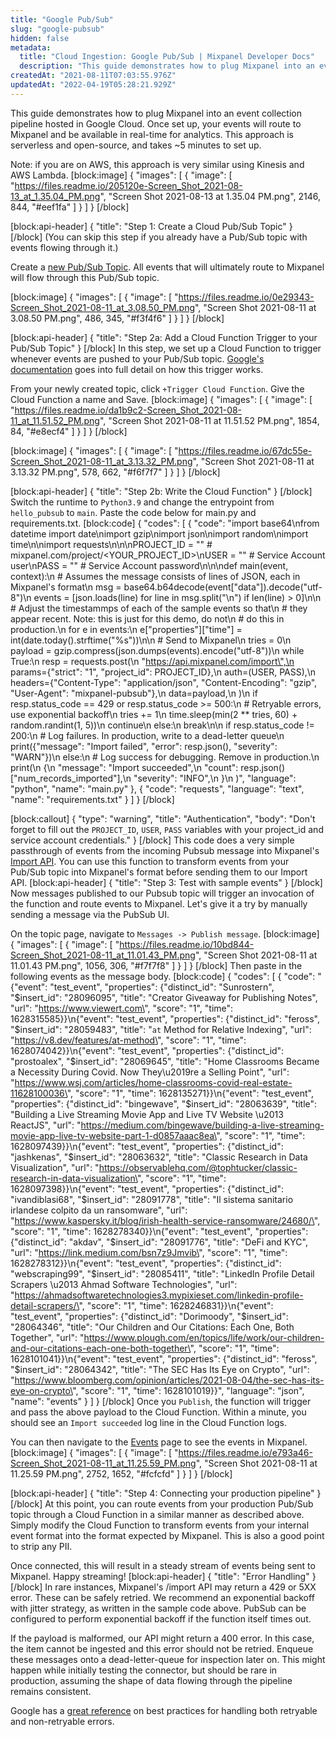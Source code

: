 ```yaml
---
title: "Google Pub/Sub"
slug: "google-pubsub"
hidden: false
metadata: 
  title: "Cloud Ingestion: Google Pub/Sub | Mixpanel Developer Docs"
  description: "This guide demonstrates how to plug Mixpanel into an event collection pipeline hosted in Google Cloud. Route your events to Mixpanel in real-time for analytics."
createdAt: "2021-08-11T07:03:55.976Z"
updatedAt: "2022-04-19T05:28:21.929Z"
---
```

This guide demonstrates how to plug Mixpanel into an event collection pipeline hosted in Google Cloud. Once set up, your events will route to Mixpanel and be available in real-time for analytics. This approach is serverless and open-source, and takes ~5 minutes to set up.

Note: if you are on AWS, this approach is very similar using Kinesis and AWS Lambda.
[block:image]
{
  "images": [
    {
      "image": [
        "https://files.readme.io/205120e-Screen_Shot_2021-08-13_at_1.35.04_PM.png",
        "Screen Shot 2021-08-13 at 1.35.04 PM.png",
        2146,
        844,
        "#eef1fa"
      ]
    }
  ]
}
[/block]

[block:api-header]
{
  "title": "Step 1: Create a Cloud Pub/Sub Topic"
}
[/block]
(You can skip this step if you already have a Pub/Sub topic with events flowing through it.)

Create a [new Pub/Sub Topic](https://console.cloud.google.com/cloudpubsub/topic). All events that will ultimately route to Mixpanel will flow through this Pub/Sub topic.

[block:image]
{
  "images": [
    {
      "image": [
        "https://files.readme.io/0e29343-Screen_Shot_2021-08-11_at_3.08.50_PM.png",
        "Screen Shot 2021-08-11 at 3.08.50 PM.png",
        486,
        345,
        "#f3f4f6"
      ]
    }
  ]
}
[/block]

[block:api-header]
{
  "title": "Step 2a: Add a Cloud Function Trigger to your Pub/Sub Topic"
}
[/block]
In this step, we set up a Cloud Function to trigger whenever events are pushed to your Pub/Sub topic. [Google's documentation](https://cloud.google.com/functions/docs/calling/pubsub) goes into full detail on how this trigger works.

From your newly created topic, click `+Trigger Cloud Function`. Give the Cloud Function a name and Save.
[block:image]
{
  "images": [
    {
      "image": [
        "https://files.readme.io/da1b9c2-Screen_Shot_2021-08-11_at_11.51.52_PM.png",
        "Screen Shot 2021-08-11 at 11.51.52 PM.png",
        1854,
        84,
        "#e8ecf4"
      ]
    }
  ]
}
[/block]

[block:image]
{
  "images": [
    {
      "image": [
        "https://files.readme.io/67dc55e-Screen_Shot_2021-08-11_at_3.13.32_PM.png",
        "Screen Shot 2021-08-11 at 3.13.32 PM.png",
        578,
        662,
        "#f6f7f7"
      ]
    }
  ]
}
[/block]

[block:api-header]
{
  "title": "Step 2b: Write the Cloud Function"
}
[/block]
Switch the runtime to `Python3.9` and change the entrypoint from `hello_pubsub` to `main`. Paste the code below for main.py and requirements.txt.
[block:code]
{
  "codes": [
    {
      "code": "import base64\nfrom datetime import date\nimport gzip\nimport json\nimport random\nimport time\n\nimport requests\n\n\nPROJECT_ID = \"\"  # mixpanel.com/project/<YOUR_PROJECT_ID>\nUSER = \"\"  # Service Account user\nPASS = \"\"  # Service Account password\n\n\ndef main(event, context):\n    # Assumes the message consists of lines of JSON, each in Mixpanel's format\n    msg = base64.b64decode(event[\"data\"]).decode(\"utf-8\")\n    events = [json.loads(line) for line in msg.split(\"\\n\") if len(line) > 0]\n\n    # Adjust the timestammps of each of the sample events so that\n    # they appear recent. Note: this is just for this demo, do not\n    # do this in production.\n    for e in events:\n        e[\"properties\"][\"time\"] = int(date.today().strftime(\"%s\"))\n\n    # Send to Mixpanel\n    tries = 0\n    payload = gzip.compress(json.dumps(events).encode(\"utf-8\"))\n    while True:\n        resp = requests.post(\n            \"https://api.mixpanel.com/import\",\n            params={\"strict\": \"1\", \"project_id\": PROJECT_ID},\n            auth=(USER, PASS),\n            headers={\"Content-Type\": \"application/json\", \"Content-Encoding\": \"gzip\", \"User-Agent\": \"mixpanel-pubsub\"},\n            data=payload,\n        )\n        if resp.status_code == 429 or resp.status_code >= 500:\n            # Retryable errors, use exponential backoff\n            tries += 1\n            time.sleep(min(2 ** tries, 60) + random.randint(1, 5))\n            continue\n        else:\n            break\n\n    if resp.status_code != 200:\n        # Log failures. In production, write to a dead-letter queue\n        print({\"message\": \"Import failed\", \"error\": resp.json(), \"severity\": \"WARN\"})\n    else:\n        # Log success for debugging. Remove in production.\n        print(\n            {\n                \"message\": \"Import succeeded\",\n                \"count\": resp.json()[\"num_records_imported\"],\n                \"severity\": \"INFO\",\n            }\n        )",
      "language": "python",
      "name": "main.py"
    },
    {
      "code": "requests",
      "language": "text",
      "name": "requirements.txt"
    }
  ]
}
[/block]

[block:callout]
{
  "type": "warning",
  "title": "Authentication",
  "body": "Don't forget to fill out the `PROJECT_ID`, `USER`, `PASS` variables with your project_id and service account credentials."
}
[/block]
This code does a very simple passthrough of events from the incoming Pubsub message into Mixpanel's [Import API](ref:import-events). You can use this function to transform events from your Pub/Sub topic into Mixpanel's format before sending them to our Import API.
[block:api-header]
{
  "title": "Step 3: Test with sample events"
}
[/block]
Now messages published to our Pubsub topic will trigger an invocation of the function and route events to Mixpanel. Let's give it a try by manually sending a message via the PubSub UI.

On the topic page, navigate to `Messages -> Publish message`.
[block:image]
{
  "images": [
    {
      "image": [
        "https://files.readme.io/10bd844-Screen_Shot_2021-08-11_at_11.01.43_PM.png",
        "Screen Shot 2021-08-11 at 11.01.43 PM.png",
        1056,
        306,
        "#f7f7f8"
      ]
    }
  ]
}
[/block]
Then paste in the following events as the message body.
[block:code]
{
  "codes": [
    {
      "code": "{\"event\": \"test_event\", \"properties\": {\"distinct_id\": \"Sunrostern\", \"$insert_id\": \"28096095\", \"title\": \"Creator Giveaway for Publishing Notes\", \"url\": \"https://www.viewert.com\", \"score\": \"1\", \"time\": 1628315585}}\n{\"event\": \"test_event\", \"properties\": {\"distinct_id\": \"feross\", \"$insert_id\": \"28059483\", \"title\": \"`at` Method for Relative Indexing\", \"url\": \"https://v8.dev/features/at-method\", \"score\": \"1\", \"time\": 1628074042}}\n{\"event\": \"test_event\", \"properties\": {\"distinct_id\": \"prostoalex\", \"$insert_id\": \"28069645\", \"title\": \"Home Classrooms Became a Necessity During Covid. Now They\\u2019re a Selling Point\", \"url\": \"https://www.wsj.com/articles/home-classrooms-covid-real-estate-11628100036\", \"score\": \"1\", \"time\": 1628135271}}\n{\"event\": \"test_event\", \"properties\": {\"distinct_id\": \"bingewave\", \"$insert_id\": \"28063639\", \"title\": \"Building a Live Streaming Movie App and Live TV Website \\u2013 ReactJS\", \"url\": \"https://medium.com/bingewave/building-a-live-streaming-movie-app-live-tv-website-part-1-d0857aaac8ea\", \"score\": \"1\", \"time\": 1628097439}}\n{\"event\": \"test_event\", \"properties\": {\"distinct_id\": \"jashkenas\", \"$insert_id\": \"28063632\", \"title\": \"Classic Research in Data Visualization\", \"url\": \"https://observablehq.com/@tophtucker/classic-research-in-data-visualization\", \"score\": \"1\", \"time\": 1628097398}}\n{\"event\": \"test_event\", \"properties\": {\"distinct_id\": \"ivandiblasi68\", \"$insert_id\": \"28091778\", \"title\": \"Il sistema sanitario irlandese colpito da un ransomware\", \"url\": \"https://www.kaspersky.it/blog/irish-health-service-ransomware/24680/\", \"score\": \"1\", \"time\": 1628278340}}\n{\"event\": \"test_event\", \"properties\": {\"distinct_id\": \"akdav\", \"$insert_id\": \"28091776\", \"title\": \"DeFi and KYC\", \"url\": \"https://link.medium.com/bsn7z9Jmvib\", \"score\": \"1\", \"time\": 1628278312}}\n{\"event\": \"test_event\", \"properties\": {\"distinct_id\": \"webscraping99\", \"$insert_id\": \"28085411\", \"title\": \"LinkedIn Profile Detail Scrapers \\u2013 Ahmad Software Technologies\", \"url\": \"https://ahmadsoftwaretechnologies3.mypixieset.com/linkedin-profile-detail-scrapers/\", \"score\": \"1\", \"time\": 1628246831}}\n{\"event\": \"test_event\", \"properties\": {\"distinct_id\": \"Dorimoody\", \"$insert_id\": \"28064346\", \"title\": \"Our Children and Our Citations: Each One, Both Together\", \"url\": \"https://www.plough.com/en/topics/life/work/our-children-and-our-citations-each-one-both-together\", \"score\": \"1\", \"time\": 1628101041}}\n{\"event\": \"test_event\", \"properties\": {\"distinct_id\": \"feross\", \"$insert_id\": \"28064342\", \"title\": \"The SEC Has Its Eye on Crypto\", \"url\": \"https://www.bloomberg.com/opinion/articles/2021-08-04/the-sec-has-its-eye-on-crypto\", \"score\": \"1\", \"time\": 1628101019}}",
      "language": "json",
      "name": "events"
    }
  ]
}
[/block]
Once you `Publish`, the function will trigger and pass the above payload to the Cloud Function. Within a minute, you should see an `Import succeeded` log line in the Cloud Function logs.

You can then navigate to the [Events](http://mixpanel.com/report/live) page to see the events in Mixpanel.
[block:image]
{
  "images": [
    {
      "image": [
        "https://files.readme.io/e793a46-Screen_Shot_2021-08-11_at_11.25.59_PM.png",
        "Screen Shot 2021-08-11 at 11.25.59 PM.png",
        2752,
        1652,
        "#fcfcfd"
      ]
    }
  ]
}
[/block]

[block:api-header]
{
  "title": "Step 4: Connecting your production pipeline"
}
[/block]
At this point, you can route events from your production Pub/Sub topic through a Cloud Function in a similar manner as described above. Simply modify the Cloud Function to transform events from your internal event format into the format expected by Mixpanel. This is also a good point to strip any PII.

Once connected, this will result in a steady stream of events being sent to Mixpanel. Happy streaming!
[block:api-header]
{
  "title": "Error Handling"
}
[/block]
In rare instances, Mixpanel's /import API may return a 429 or 5XX error. These can be safely retried. We recommend an exponential backoff with jitter strategy, as written in the sample code above. PubSub can be configured to perform exponential backoff if the function itself times out.

If the payload is malformed, our API might return a 400 error. In this case, the item cannot be ingested and this error should not be retried. Enqueue these messages onto a dead-letter-queue for inspection later on. This might happen while initially testing the connector, but should be rare in production, assuming the shape of data flowing through the pipeline remains consistent.

Google has a [great reference](https://cloud.google.com/pubsub/docs/handling-failures) on best practices for handling both retryable and non-retryable errors.
